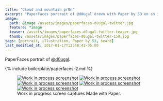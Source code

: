 ```yaml
---
title: "Cloud and mountain pr0n"
excerpt: "PaperFaces portrait of @d0ugal drawn with Paper by 53 on an iPad."
image: 
  path: &image /assets/images/paperfaces-d0ugal-twitter.jpg 
  feature: *image
  teaser: /assets/images/paperfaces-d0ugal-twitter-teaser.jpg
  thumb: /assets/images/paperfaces-d0ugal-twitter-150.jpg
tags: [portrait, illustration, Paper by 53, beard]
last_modified_at: 2017-01-17T12:48:41-05:00
---
```


PaperFaces portrait of [@d0ugal](http://twitter.com/d0ugal).

{% include boilerplate/paperfaces-2.md %}

<figure class="third">
	<a href="{{ site.url }}/assets/images/paperfaces-d0ugal-process-1-lg.jpg"><img src="{{ site.url }}/assets/images/paperfaces-d0ugal-process-1-600.jpg" alt="Work in process screenshot"></a>
	<a href="{{ site.url }}/assets/images/paperfaces-d0ugal-process-2-lg.jpg"><img src="{{ site.url }}/assets/images/paperfaces-d0ugal-process-2-600.jpg" alt="Work in process screenshot"></a>
	<a href="{{ site.url }}/assets/images/paperfaces-d0ugal-process-3-lg.jpg"><img src="{{ site.url }}/assets/images/paperfaces-d0ugal-process-3-600.jpg" alt="Work in process screenshot"></a>
	<a href="{{ site.url }}/assets/images/paperfaces-d0ugal-process-4-lg.jpg"><img src="{{ site.url }}/assets/images/paperfaces-d0ugal-process-4-600.jpg" alt="Work in process screenshot"></a>
	<a href="{{ site.url }}/assets/images/paperfaces-d0ugal-process-5-lg.jpg"><img src="{{ site.url }}/assets/images/paperfaces-d0ugal-process-5-600.jpg" alt="Work in process screenshot"></a>
	<figcaption>Work in progress screen captures Made with Paper.</figcaption>
</figure>
